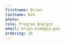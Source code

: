 ```yaml
---
firstname: Brian
lastname: Kim
photo:
role: Program Analyst
email: brian.kim@gsa.gov
ordering: 10
---
```

